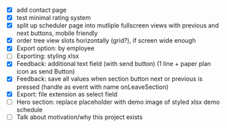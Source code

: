 
- [X] add contact page
- [X] test minimal rating system
- [X] split up scheduler page into mutliple fullscreen views with previous and next buttons, mobile friendly
- [X] order tree view slots horizontally (grid?), if screen wide enough
- [X] Export option: by employee
- [ ] Exporting: styling xlsx
- [X] Feedback: additional text field (with send button) (1 line + paper plan icon as send Button)
- [X] Feedback: save all values when section button next or previous is pressed (handle as event with name onLeaveSection)
- [X] Export: file extension as select field
- [ ] Hero section: replace placeholder with demo image of styled xlsx demo schedule
- [ ] Talk about motivation/why this project exists
